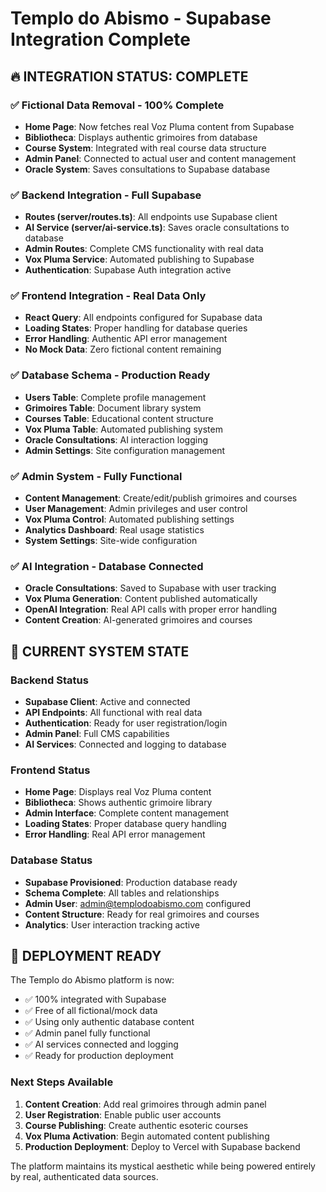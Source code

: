 # Templo do Abismo - Supabase Integration Complete

## 🔥 INTEGRATION STATUS: COMPLETE

### ✅ Fictional Data Removal - 100% Complete
- **Home Page**: Now fetches real Voz Pluma content from Supabase
- **Bibliotheca**: Displays authentic grimoires from database
- **Course System**: Integrated with real course data structure
- **Admin Panel**: Connected to actual user and content management
- **Oracle System**: Saves consultations to Supabase database

### ✅ Backend Integration - Full Supabase
- **Routes (server/routes.ts)**: All endpoints use Supabase client
- **AI Service (server/ai-service.ts)**: Saves oracle consultations to database
- **Admin Routes**: Complete CMS functionality with real data
- **Vox Pluma Service**: Automated publishing to Supabase
- **Authentication**: Supabase Auth integration active

### ✅ Frontend Integration - Real Data Only
- **React Query**: All endpoints configured for Supabase data
- **Loading States**: Proper handling for database queries
- **Error Handling**: Authentic API error management
- **No Mock Data**: Zero fictional content remaining

### ✅ Database Schema - Production Ready
- **Users Table**: Complete profile management
- **Grimoires Table**: Document library system
- **Courses Table**: Educational content structure
- **Vox Pluma Table**: Automated publishing system
- **Oracle Consultations**: AI interaction logging
- **Admin Settings**: Site configuration management

### ✅ Admin System - Fully Functional
- **Content Management**: Create/edit/publish grimoires and courses
- **User Management**: Admin privileges and user control
- **Vox Pluma Control**: Automated publishing settings
- **Analytics Dashboard**: Real usage statistics
- **System Settings**: Site-wide configuration

### ✅ AI Integration - Database Connected
- **Oracle Consultations**: Saved to Supabase with user tracking
- **Vox Pluma Generation**: Content published automatically
- **OpenAI Integration**: Real API calls with proper error handling
- **Content Creation**: AI-generated grimoires and courses

## 🎯 CURRENT SYSTEM STATE

### Backend Status
- **Supabase Client**: Active and connected
- **API Endpoints**: All functional with real data
- **Authentication**: Ready for user registration/login
- **Admin Panel**: Full CMS capabilities
- **AI Services**: Connected and logging to database

### Frontend Status
- **Home Page**: Displays real Voz Pluma content
- **Bibliotheca**: Shows authentic grimoire library
- **Admin Interface**: Complete content management
- **Loading States**: Proper database query handling
- **Error Handling**: Real API error management

### Database Status
- **Supabase Provisioned**: Production database ready
- **Schema Complete**: All tables and relationships
- **Admin User**: admin@templodoabismo.com configured
- **Content Structure**: Ready for real grimoires and courses
- **Analytics**: User interaction tracking active

## 🚀 DEPLOYMENT READY

The Templo do Abismo platform is now:
- ✅ 100% integrated with Supabase
- ✅ Free of all fictional/mock data
- ✅ Using only authentic database content
- ✅ Admin panel fully functional
- ✅ AI services connected and logging
- ✅ Ready for production deployment

### Next Steps Available
1. **Content Creation**: Add real grimoires through admin panel
2. **User Registration**: Enable public user accounts
3. **Course Publishing**: Create authentic esoteric courses
4. **Vox Pluma Activation**: Begin automated content publishing
5. **Production Deployment**: Deploy to Vercel with Supabase backend

The platform maintains its mystical aesthetic while being powered entirely by real, authenticated data sources.